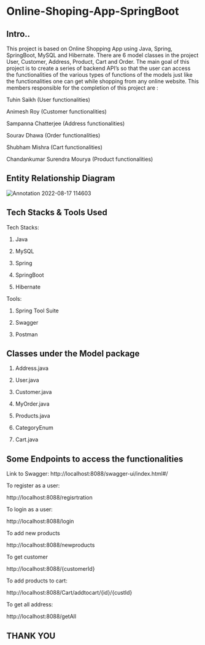 # Online-Shoping-App-SpringBoot
Intro..
-----
This project is based on Online Shopping App using Java, Spring, SpringBoot, MySQL and Hibernate. There are 6 model classes in the project User, Customer, Address, Product, Cart and Order. The main goal of this project is to create a series of backend API’s so that the user can access the functionalities of the various types of functions of the models just like the functionalities one can get while shopping from any online website. This members responsible for the completion of this project are :

Tuhin Saikh  (User functionalities)

Animesh Roy (Customer functionalities)

Sampanna Chatterjee (Address functionalities)

Sourav Dhawa (Order functionalities)

Shubham Mishra (Cart functionalities)

Chandankumar Surendra Mourya (Product functionalities)

Entity Relationship Diagram
---------------------------

![Annotation 2022-08-17 114603](https://user-images.githubusercontent.com/101566519/185047965-4bca8f2f-a99b-42bb-98e9-ecd71934242e.png)

Tech Stacks & Tools Used 
------------------------

Tech Stacks:

1. Java

2. MySQL

3. Spring

4. SpringBoot

5. Hibernate

Tools:

1. Spring Tool Suite

2. Swagger

3. Postman

Classes under the Model package
-------------------------------

1. Address.java

2. User.java

3. Customer.java

4. MyOrder.java

5. Products.java

6. CategoryEnum

7. Cart.java

Some Endpoints to access the functionalities
--------------------------------------------

Link to Swagger: http://localhost:8088/swagger-ui/index.html#/

To register as a user:

http://localhost:8088/regisrtration

To login as a user:

http://localhost:8088/login

To add new products

http://localhost:8088/newproducts

To get customer

http://localhost:8088/{customerId}

To add products to cart:

http://localhost:8088/Cart/addtocart/{id}/{custId}

To get all address:

http://localhost:8088/getAll

THANK YOU 
---------




